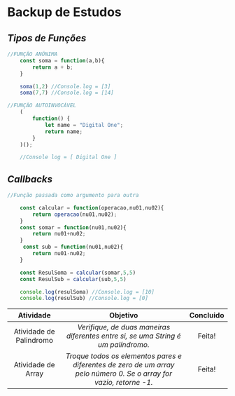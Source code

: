 # Backup de Estudos 


## *Tipos de Funções*

```javascript
//FUNÇÃO ANÔNIMA
    const soma = function(a,b){
        return a + b;
    }

    soma(1,2) //Console.log = [3]
    soma(7,7) //Console.log = [14]
```

```javascript
//FUNÇÃO AUTOINVOCÁVEL
    (
        function() {
            let name = "Digital One";
            return name;
        }
    )();

    //Console log = [ Digital One ] 
```

## *Callbacks*
```javascript
//Função passada como argumento para outra

    const calcular = function(operacao,nu01,nu02){
        return operacao(nu01,nu02);
    } 
    const somar = function(nu01,nu02){
        return nu01+nu02;
    }
     const sub = function(nu01,nu02){
        return nu01-nu02;
    }

    const ResulSoma = calcular(somar,5,5) 
    const ResulSub = calcular(sub,5,5)

    console.log(resulSoma) //Console.log = [10]
    console.log(resulSub) //Console.log = [0]
```

**Atividade** |**Objetivo**|  **Concluido** | 
:----------:| :--------: | :--------:
Atividade de Palindromo |*Verifique, de duas maneiras diferentes entre si, se uma String é um palíndromo.*| Feita!
Atividade de Array |*Troque todos os elementos pares e diferentes de zero de um array pelo número 0. Se o array for vazio, retorne -1.*| Feita! 


